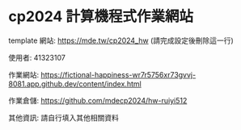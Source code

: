 # cp2024 計算機程式作業網站

template 網站: https://mde.tw/cp2024_hw (請完成設定後刪除這一行)

使用者: 41323107

作業網站: https://fictional-happiness-wr7r5756xr73gvvj-8081.app.github.dev/content/index.html

作業倉儲: https://github.com/mdecp2024/hw-ruiyi512

其他資訊: 請自行填入其他相關資料
